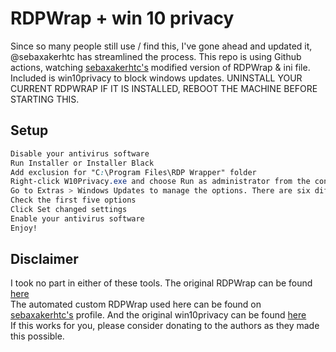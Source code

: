 # RDPWrap + win 10 privacy
Since so many people still use / find this, I've gone ahead and updated it, @sebaxakerhtc has streamlined the process.
This repo is using Github actions, watching [sebaxakerhtc's](https://github.com/sebaxakerhtc/rdpwrap/) modified version of RDPWrap & ini file.
Included is win10privacy to block windows updates.
UNINSTALL YOUR CURRENT RDPWRAP IF IT IS INSTALLED, REBOOT THE MACHINE BEFORE STARTING THIS.


## Setup


```css
Disable your antivirus software
Run Installer or Installer Black
Add exclusion for "C:\Program Files\RDP Wrapper" folder
Right-click W10Privacy.exe and choose Run as administrator from the context menu. Choose to make a system restore point. It’s also worth making a full system backup (just in case).
Go to Extras > Windows Updates to manage the options. There are six different check boxes.
Check the first five options
Click Set changed settings
Enable your antivirus software
Enjoy!
```

## Disclaimer
I took no part in either of these tools.
The original RDPWrap can be found [here](https://github.com/stascorp/rdpwrap)<br>
The automated custom RDPWrap used here can be found on [sebaxakerhtc's](https://github.com/sebaxakerhtc/) profile.
And the original win10privacy can be found [here](https://www.winprivacy.de/english-home/)<br>
If this works for you, please consider donating to the authors as they made this possible.


